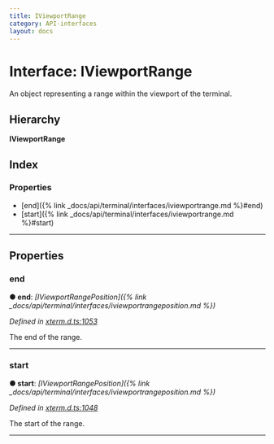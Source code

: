 ```yaml
---
title: IViewportRange
category: API-interfaces
layout: docs
---
```



# Interface: IViewportRange

An object representing a range within the viewport of the terminal.

## Hierarchy

**IViewportRange**

## Index

### Properties

* [end]({% link _docs/api/terminal/interfaces/iviewportrange.md %}#end)
* [start]({% link _docs/api/terminal/interfaces/iviewportrange.md %}#start)

---

## Properties

<a id="end"></a>

###  end

**● end**: *[IViewportRangePosition]({% link _docs/api/terminal/interfaces/iviewportrangeposition.md %})*

*Defined in [xterm.d.ts:1053](https://github.com/xtermjs/xterm.js/blob/4.4.0/typings/xterm.d.ts#L1053)*

The end of the range.

___
<a id="start"></a>

###  start

**● start**: *[IViewportRangePosition]({% link _docs/api/terminal/interfaces/iviewportrangeposition.md %})*

*Defined in [xterm.d.ts:1048](https://github.com/xtermjs/xterm.js/blob/4.4.0/typings/xterm.d.ts#L1048)*

The start of the range.

___

